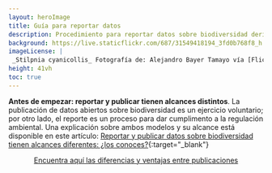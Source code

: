 ```yaml
---
layout: heroImage
title: Guía para reportar datos
description: Procedimiento para reportar datos sobre biodiversidad derivados de permisos de recolección y contratos de acceso a recursos genéticos.
background: https://live.staticflickr.com/687/31549418194_3fd0b768f8_h.jpg
imageLicense: |
 _Stilpnia cyanicollis_ Fotografía de: Alejandro Bayer Tamayo vía [Flickr](https://flickr.com/photos/alejobayer/31549418194){:target="_blank"}
height: 41vh
toc: true
---
```


<head>
    <style>
        .mx-auto {
            display: inline-flex;
            justify-content: center;
            width: 100%;
        }
        .flex {
            display: inline-flex;
            align-items: center;
            gap: 26px;
        }
        td.Encabezado strong {
            color: white;
        }
        .Encabezado {
            background-color: #9fc56d;
            color: white;
        }
        table td:nth-child(1) {
            border-right: 1px solid #dddddd;
        }
        table td:nth-child(2) {
            border-right: 1px solid #dddddd;
        }
        p.Contenedor {
            border: 1px solid #dddddd;
            border-radius: 9px;
            padding: 16px;
        }
        .btn:hover {
            background-color: #0056b3;
        }
        .modal {
            position: fixed;
            top: 0;
            left: 0;
            width: 100%;
            height: 100%;
            background-color: rgba(0, 0, 0, 0.5);
            display: none;
        }
        .modal:target {
            display: flex;
            align-items: center;
            justify-content: center;
        }
        .modal-content {
            background-color: #fff;
            padding: 36px;
            border-radius: 5px;
            width: 80%;
            box-shadow: 0 4px 10px rgba(0, 0, 0, 0.3);
            border-radius: 22px;
        }
        .modal-content tr {
            border-bottom: 1px solid #ddd;
        }
        .close {
            background-color: #e8ebeb;
            color: #aaa;
            font-size: 28px;
            font-weight: bold;
            text-decoration: none;
            position: absolute;
            right: 9px;
            top: 8px;
            display: inline-flex;
            border-radius: 50%;
            height: 43px;
            width: 41px;
            justify-content: center;
        }
        .close:hover {
            color: #ffffff;
            background-color: #9fc56d;
        }
        @media (min-width: 0px) {
            .flex {
                flex-direction: column;
            }
            .modal-content img {
                width: 152px;
            }
            .Contemedortabla {
                overflow: overlay;
                width: 270px;
            }
        }
        @media (min-width: 768px) {
            .flex {
                flex-direction: row;
            }
            .Contemedortabla {
                overflow: inherit;
                width: 100%;
            }
        }
    </style>
</head>

**Antes de empezar: reportar y publicar tienen alcances distintos**. La publicación de datos abiertos sobre biodiversidad es un ejercicio voluntario; por otro lado, el reporte es un proceso para dar cumplimento a la regulación ambiental.
Una explicación sobre ambos modelos y su alcance está disponible en este artículo: [Reportar y publicar datos sobre biodiversidad tienen alcances diferentes: ¿los
conoces?](https://biodiversidad.co/post/2022/diferencias-entre-publicar-reportar-datos-biodiversidad/){:target="_blank"}

<div class="mx-auto">
    <a href="#modal" class="button is-primary">Encuentra aquí las diferencias y ventajas entre publicaciones</a>
</div>

<!-- Modal tabla comparativa -->
<div id="modal" class="modal">
    <div class="modal-content">
        <a href="#" class="close">×</a>

        <div class="flex">
            <img width="14%" height="400" src="https://raw.githubusercontent.com/gbif/hp-colombian-biodiversity/refs/heads/master/compartir/Imagenes/ventajas-entre-publicaciones.png" />
            <p class="Contenedor">
                <i class="far fa-comment-alt" width="84%"></i> Tenga en <strong>cuenta las opciones disponibles al momento de realizar una publicación</strong>. Es fundamental considerar los <strong>beneficios</strong> y
                <strong>características</strong> de las diferentes <strong>plataformas</strong> y <strong>licencias</strong> para asegurar que sus <strong>datos sean accesibles</strong>, reutilizables y tengan el
                <strong>impacto esperado</strong>.
            </p>
        </div>
        <div class="Contemedortabla">
            <table>
                <tbody>
                    <tr>
                        <td class="Encabezado"><i class="fas fa-tasks"></i> <strong>Característica</strong></td>
                        <td class="Encabezado"><i class="far fa-flag"></i> <strong>Publicación</strong></td>
                        <td class="Encabezado"><i class="far fa-bookmark"></i> <strong>Reporte</strong></td>
                    </tr>
                    <tr>
                        <td><strong>Objetivo principal</strong></td>
                        <td><i class="fas fa-check"></i> Compartir datos abiertos sobre biodiversidad, facilitando su <strong>accesibilidad y uso</strong>, y dar cumplimiento a la regulación ambiental.</td>
                        <td>Cumplir con la regulación ambiental.</td>
                    </tr>
                    <tr>
                        <td><strong>Alcance y visibilidad</strong></td>
                        <td><i class="fas fa-check"></i>Las organizaciones obtienen visibilidad como socios de la red de publicadores del SiB Colombia.</td>
                        <td>Los datos solo son visibles para la autoridad ambiental y terceros interesados.</td>
                    </tr>
                    <tr>
                        <td><strong>Reconocimiento y atribución</strong></td>
                        <td><i class="fas fa-check"></i> Los <strong>publicadores</strong> pueden ser <strong>citados</strong> y sus <strong>conjuntos de datos</strong> son reconocidos por el <strong>SNCTeI como producto científico</strong>.</td>
                        <td>Los publicadores pueden ser citados.</td>
                    </tr>
                    <tr>
                        <td><strong>Valor agregado</strong></td>
                        <td><i class="fas fa-check"></i> Las publicaciones tienen <strong>identificadores persistentes (DOI), métricas de impacto</strong> y la posibilidad de generar un <strong>artículo de datos</strong>.</td>
                        <td>Se obtiene únicamente el <strong>certificado de reporte</strong> de datos.</td>
                    </tr>
                    <tr>
                        <td><strong>Flexibilidad y actualización</strong></td>
                        <td><i class="fas fa-check"></i> Los datos pueden ser constantemente actualizados y versionados.</td>
                        <td>Los datos pueden ser constantemente actualizados y versionados según sea requerido por la autoridad ambiental.</td>
                    </tr>
                    <tr>
                        <td><strong>Acceso y reutilización</strong></td>
                        <td><i class="fas fa-check"></i> Datos disponibles para múltiples audiencias bajo licencias abiertas Creative Commons siguiendo los principios <strong>FAIR</strong>.</td>
                        <td>Datos disponibles bajo licencia Creative Commons para cualquiera que tenga el enlace.</td>
                    </tr>
                    <tr>
                        <td><strong>Apoyo técnico y curaduría</strong></td>
                        <td><i class="fas fa-check"></i> <strong>Acompañamiento por parte del Equipo Coordinador</strong> del SiB Colombia para garantizar la calidad de datos y metadatos.</td>
                        <td>Proceso autónomo y sin acompañamiento.</td>
                    </tr>
                    <tr>
                        <td><strong>Tipos de datos permitidos</strong></td>
                        <td><i class="fas fa-check"></i> Registros biológicos, eventos de muestreo y <strong>listas de chequeo</strong>.</td>
                        <td>Registros biológicos y eventos de muestreo.</td>
                    </tr>
                    <tr>
                        <td><strong>Repositorio y plataformas</strong></td>
                        <td><i class="fas fa-check"></i> Publicación visible a través de los portales del <strong>SiB Colombia, GBIF, OBIS</strong> y de los <strong>repositorios IPT</strong>.</td>
                        <td>Públicación visible solo a través del repositorio <strong>IPT de permisos</strong>.</td>
                    </tr>
                </tbody>
            </table>
        </div>
        <div></div>
    </div>
</div>



## Guía para reportar

![](/compartir/Imagenes/guia-para-reportar-datos.png)

<div align="center"><iframe width="100%" height="400" src="https://www.youtube.com/embed/tGzANPQWi7Y" title="YouTube video player" frameborder="0" allow="accelerometer; autoplay; clipboard-write; encrypted-media; gyroscope; picture-in-picture" allowfullscreen></iframe></div>
<br/>

**Enlaces a las herramientas para reportar los datos y generar el certificado de reporte**:

   [Herramienta IPT](http://ipt.biodiversidad.co/permisos){:target="_blank" .button .is-primary}      [Herramienta CR-SiB](http://biodiversidad.co//certificados/publicacion-permisos/){:target="_blank" .button .is-primary}


## 1. Crear el nuevo recurso

La creación del recurso se hace mediante la herramienta de publicación integrada de datos (IPT, del inglés Integrated Publishing Toolkit), para esto se debe contar con el **conjunto de datos estandarizado y las credenciales de acceso**.


### 1.1 Solicitar credenciales de acceso

Las credenciales de acceso, compuestas por el nombre de usuario y la contraseña, se obtienen **registrando al titular del permiso de recolección como proveedor de datos**. Esto se solicita en la sección de [registro](https://biodiversidad.co/compartir/registro){:target="_blank"} de nuestro sitio web.

Este paso **solo hay que hacerlo la primera vez que se van a reportar datos**. Para verificar si un titular del permiso ya es proveedor, se puede consultar este [enlace](https://docs.google.com/spreadsheets/d/e/2PACX-1vQX9c8PFvSlFhYE3aMQC63gqNH4gjGUg7TfsHBnzJFbZBrR0qtsQdUqmyuz6oPn224jAwjQnpJo2z-L/pubhtml?gid=0&single=true){:target="_blank"}.

En caso de ya ser proveedor y desconocer las credenciales de acceso, comunícate con el contacto consignado en el registro para obtenerlas.


### 1.2 Preparar los datos para el reporte 

Los datos deben ser organizados en una estructura de tabla utilizando el estándar Darwin Core (DwC). Para esto se puede usar la versión más reciente de la [plantilla](https://drive.google.com/u/0/uc?id=1mj0XG8GcABmTcZefQfHdHi8_ugJV3roA&export=download){:target="_blank"} de Excel creada para registros biológicos y la [extensión de permisos](https://drive.google.com/uc?export=download&id=1vwX9JUx_219CVTF2HrDj7eEukFJyZd2P){:target="_blank"}, disponible en la sección [Plantillas Darwin Core](https://biodiversidad.co/recursos/plantillas-dwc/){:target="_blank"} de este sitio. 

¿Necesitas ayuda para poner los datos en la plantilla? Consulta el [laboratorio de estandarización de datos en DwC](https://biodiversidad.co/formacion/laboratorios/DWC){:target="_blank"}.

La calidad del conjunto de datos se puede evaluar antes de reportarlo usando la herramienta GBIF [Data Validator](https://www.gbif.org/es/tools/data-validator){:target="_blank"}. Si necesitas ayuda validando los datos, puedes consultar el [laboratorio y videotutorial de esta herramienta](https://biodiversidad.co/formacion/laboratorios/DataValidator){:target="_blank"}.


### 1.3 Crear el recurso en el IPT

Usa las credenciales para ingresar a la herramienta IPT, disponible en el enlace [ipt.biodiversidad.co/permisos](http://ipt.biodiversidad.co/permisos){:target="_blank"}.

Para crear el nuevo recurso, selecciona la opción _Gestión de recursos_ del menú y luego da clic en _Crear nuevo_. Allí se debe asignar un nombre corto al recurso (este debe ser todo en minúsculas, sin espacios y, preferiblemente, descriptivo; ya que será asignado a la URL del reporte) y el tipo de conjunto de datos a reportar, para este caso: _Registros biológicos_.

Con esos dos aspectos definidos, solo falta hacer clic en el botón _Crear_. Puede consultar un video con el paso a paso en el siguiente [enlace](https://www.youtube.com/watch?v=9f5NIAwE0jI){:target="_blank"}.


## 2. Cargar el conjunto de datos y la extensión de permisos

Una vez creado el recurso, se debe cargar la plantilla DwC, con los datos validados y estandarizados, y la extensión de permisos. Antes de hacer la carga se debe eliminar de la plantilla la traducción en español de los encabezados en la segunda fila.

### 2.1 Cargar los archivos

Antes de cargar, es indispensable que la primera fila del archivo contenga los **encabezados con el nombre de los elementos DwC en inglés y exportar la hoja de cálculo en formato de texto plano delimitado por tabulaciones** con extensión _.txt_; estos son los archivos que se cargarán.

¿Necesitas ayuda para transformar el formato de los archivos? Consulta nuestra sección de [preguntas frecuentes](https://biodiversidad.co/compartir/faq/#otras){:target="_blank"}.

Para cargar los archivos, desde la franja _Conjunto de datos_, elegir la opción _Agregar_ y seleccionar los archivos a cargar, luego hacer clic en el botón _Cargar_. Si el archivo está en formato de Excel (extensión .xlsx), se debe indicar la hoja en la que están documentados los registros biológicos o la extensión, dar clic en _Opciones_, _Analizar_ y finalizar al hacer clic en _Guardar_. Puede consultar un video con el paso a paso en el siguiente [enlace](https://www.youtube.com/watch?v=48biUad7aKk){:target="_blank"}.



### 2.2 Mapear los elementos Darwin Core

La carga del conjunto de datos no está completa hasta que se haga el mapeo DwC. Esta verificación está **automatizada en la herramienta, siempre y cuando los encabezados del archivo coincidan con el estándar en inglés**.

Para iniciar esta verificación, desde la franja _Mapeo Darwin Core_, de clic en _Agregar_ y debe seleccionar de la lista desplegable la opción _Darwin Core Occurrence_ y hacer clic en el botón _Agregar_, validar que se aplicará sobre el archivo que se está cargando y hacer clic en _Guardar_. 

En caso de que un encabezado presente algún problema, éste se mostrará en la parte inferior de la página, después de las columnas automapeadas. Esto servirá para verificar la correspondencia de las columnas con los elementos del estándar y hacer las correcciones pertinentes.

Para mapear la extensión se deben seguir los mismos pasos pero seleccionando de la lista desplegable la opción _GGBN Permit Extension_.

La verificación que hace el mapeo DwC, en los archivos de la plantilla con los datos y la extensión de permisos, es necesaria para garantizar la correcta carga de toda la información. Puede consultar un video con el paso a paso en el siguiente [enlace](https://www.youtube.com/watch?v=C9vZTm7TYk4){:target="_blank"}.


## 3. Documentar los metadatos

Este paso permite dar contexto a los datos cargados. Para esto, es importante conocer las características del proyecto y las condiciones en las que se llevó a cabo la toma de los datos. Preguntas como qué, cómo, cuándo, dónde y quién, ayudan a tener claridad sobre los especímenes recolectados, la metodología de recolección, las coordenadas de georreferenciación y los involucrados.

Para documentar los metadatos del reporte, selecciona _Editar_ desde la franja _Metadatos_ y completa la información solicitada en los formularios de los _Metadatos básicos_ y de _Contactos_. 

¿Necesitas ayuda para crear el recurso y cargar los datos? Consulta el [laboratorio de documentación de metadatos](https://biodiversidad.co/formacion/laboratorios/IPT_Metadatos){:target="_blank"} y el [video de documentación de metadatos](https://www.youtube.com/watch?v=4COyyYUg9sQ){:target="_blank"}.

Nota: Las organizaciones que únicamente reportan datos no se encuentran registradas como publicadoras ante GBIF. Por lo tanto, en su proceso de documentación de metadatos, la plataforma arrojará el siguiente mensaje de alerta que puede omitirse: 

![](/compartir/Imagenes/alerta-IPT.png)

Para aclarar las diferencias entre los modelos de reporte y de publicación, consulta el artículo de nuestro blog _[Reportar y publicar datos sobre biodiversidad tienen alcances diferentes: ¿los conoces?](https://biodiversidad.co/post/2022/diferencias-entre-publicar-reportar-datos-biodiversidad/)_{:target="_blank"}

## 4. Hacer público el conjunto de datos

Este paso permite que el recurso quede disponible en la instancia de la herramienta IPT, mediante una URL persistente, para la generación del certificado. Para esto, es necesario que el conjunto de datos aparezca como _Público_ en la franja _Visibilidad_.

Este ajuste se hace desde la sección _Vista general del recurso_. Es necesario que primero se cambie el estado del recurso a _público_ y luego clic en _publicar_; siempre en este orden.

La URL del reporte ya publicado se consulta en la sección _Vista general del recurso en la franja_ _Versiones publicadas / última versión_. Esta URL es indispensable en el siguiente paso. Puede consultar un video con el paso a paso en el siguiente [enlace](https://www.youtube.com/watch?v=oOI1zRYrfWQ){:target="_blank"}.

Con este reporte, es posible aumentar el reconocimiento y atribución de la organización, como publicadora de datos del SiB Colombia. Si estás interesado en que esto suceda, escribe a [sib@humboldt.org.co](mailto:sib@humboldt.org.co){:target="_blank"}.


## 5. Generar el certificado

Ingresa a la herramienta CR-SiB con las mismas credenciales de acceso asignadas al IPT. Está disponible en el enlace [http://biodiversidad.co/certificados/publicacion-permisos/](http://biodiversidad.co/certificados/publicacion-permisos/){:target="_blank"}.

Completa la información solicitada en los formularios. Para esto es indispensable contar con la URL o DOI del recurso publicado y toda la información del titular del permiso. Puede consultar un video con el paso a paso en el siguiente [enlace](https://www.youtube.com/watch?v=pRwzLTd279I){:target="_blank"}.

Este certificado es el soporte exigido por parte de la autoridad ambiental como evidencia del reporte de los datos a través del SiB Colombia.


_____

Si tienes dudas sobre el reporte de datos, puedes consultar la sección [Preguntas frecuentes](https://biodiversidad.co/compartir/faq/#certificado-de-reporte){:target="_blank"} de este sitio.

_____


## Insumos útiles para reportar datos 

**Estandarización de los datos**

* [Laboratorio de estructuración y calidad de datos](https://biodiversidad.co/formacion/laboratorios/LabEstructuracionCalidad){:target="_blank"}
* [Guía de estandarización de datos en DwC](https://biodiversidad.co/formacion/laboratorios/DWC){:target="_blank"}
* [Guía de estandarización con extensiones DwC](https://biodiversidad.co/formacion/laboratorios/DWCextensiones){:target="_blank"}
* [Estandarización de datos al estándar DwC (video)](https://www.youtube.com/watch?v=YAoc9QZ9cBw){:target="_blank"}

**Validación de la calidad de los datos**

* [Validación de datos con GBIF data Validator](https://biodiversidad.co/formacion/laboratorios/DataValidator){:target="_blank"}
* [Laboratorio de validación y limpieza](https://biodiversidad.co/formacion/laboratorios/ContextoValidacionLimpieza){:target="_blank"}
* [Guía de open refine](https://biodiversidad.co/formacion/laboratorios/OpenRefine){:target="_blank"}
* [Guía de validación taxonómica con Species Matching](https://biodiversidad.co/formacion/laboratorios/SpeciesMatching){:target="_blank"}
* [Guía de conversión de coordenadas](https://biodiversidad.co/formacion/laboratorios/ConversionCoordenadas){:target="_blank"}
* [Guía de conversión de fechas](https://biodiversidad.co/formacion/laboratorios/ConversionFechas){:target="_blank"}

---
Última actualización: 2025-07-08
